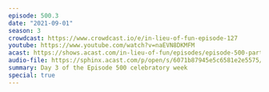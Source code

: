 ```yaml
---
episode: 500.3
date: "2021-09-01"
season: 3
crowdcast: https://www.crowdcast.io/e/in-lieu-of-fun-episode-127
youtube: https://www.youtube.com/watch?v=naEVN8DKMFM
acast: https://shows.acast.com/in-lieu-of-fun/episodes/episode-500-part-iii-peter-strzok
audio-file: https://sphinx.acast.com/p/open/s/6071b87945e5c6581e2e5575/e/61301f85c68da9001203eaba/media.mp3
summary: Day 3 of the Episode 500 celebratory week
special: true
---
```

